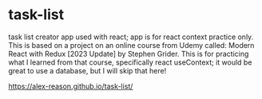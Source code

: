 # task-list
task list creator app used with react; app is for react context practice only. 
This is based on a project on an online course from Udemy called: Modern React with Redux [2023 Update] by Stephen Grider.
This is for practicing what I learned from that course, specifically react useContext; it would be great to use a database, but I will skip that here!

https://alex-reason.github.io/task-list/
